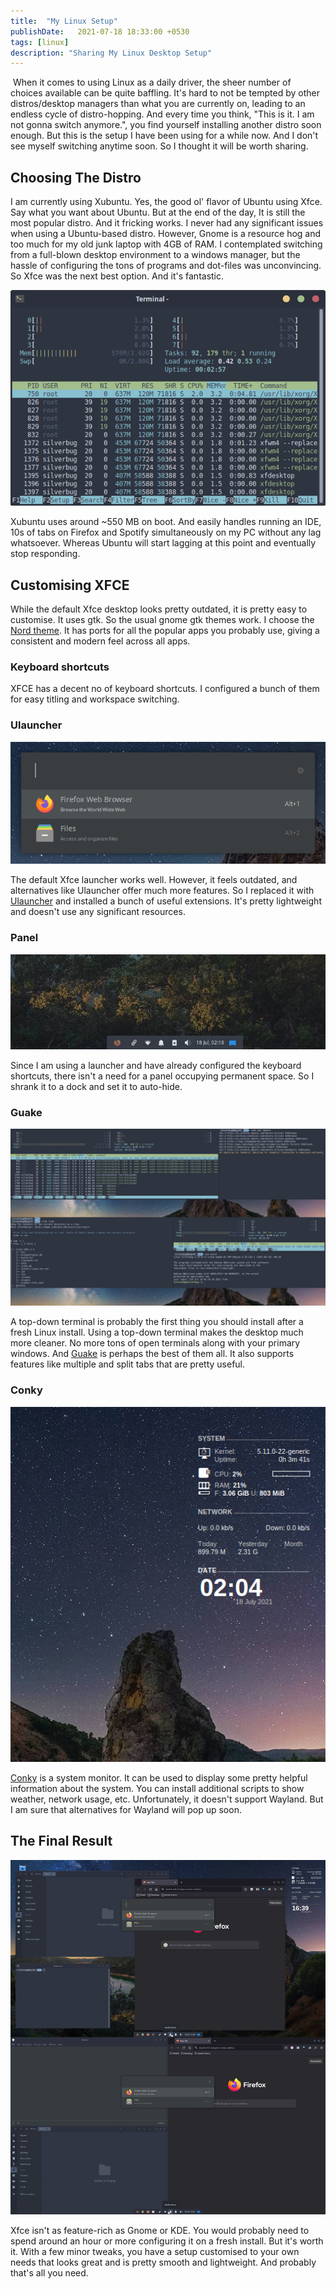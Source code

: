 ```yaml
---
title:  "My Linux Setup"
publishDate:   2021-07-18 18:33:00 +0530
tags: [linux]
description: "Sharing My Linux Desktop Setup"
---
```


<!--end_excerpt-->

​	When it comes to using Linux as a daily driver, the sheer number of choices available can be quite baffling. It's hard to not be tempted by other distros/desktop managers than what you are currently on, leading to an endless cycle of distro-hopping. And every time you think, "This is it. I am not gonna switch anymore.", you find yourself installing another distro soon enough. But this is the setup I have been using for a while now. And I don't see myself switching anytime soon. So I thought it will be worth sharing.

## Choosing The Distro

I am currently using Xubuntu. Yes, the good ol' flavor of Ubuntu using Xfce. Say what you want about Ubuntu. But at the end of the day, It is still the most popular distro. And it fricking works. I never had any significant issues when using a Ubuntu-based distro. However, Gnome is a resource hog and too much for my old junk laptop with 4GB of RAM. I contemplated switching from a full-blown desktop environment to a windows manager, but the hassle of configuring the tons of programs and dot-files was unconvincing. So Xfce was the next best option. And it's fantastic.

![Startup](/assets/images/my_linux_setup/startup.png)

Xubuntu uses around ~550 MB on boot. And easily handles running an IDE, 10s of tabs on Firefox and Spotify simultaneously on my PC without any lag whatsoever. Whereas Ubuntu will start lagging at this point and eventually stop responding.

## Customising XFCE

While the default Xfce desktop looks pretty outdated, it is pretty easy to customise. It uses gtk. So the usual gnome gtk themes work. I choose the [Nord theme](https://www.nordtheme.com/). It has ports for all the popular apps you probably use, giving a consistent and modern feel across all apps.

### Keyboard shortcuts

XFCE has a decent no of keyboard shortcuts. I configured a bunch of them for easy titling and workspace switching.

### Ulauncher

![Ulauncher](/assets/images/my_linux_setup/ulauncher.png)

The default Xfce launcher works well. However, it feels outdated, and alternatives like Ulauncher offer much more features. So I replaced it with [Ulauncher](https://ulauncher.io/) and installed a bunch of useful extensions. It's pretty lightweight and doesn't use any significant resources.

### Panel

![Panel](/assets/images/my_linux_setup/panel.png)

Since I am using a launcher and have already configured the keyboard shortcuts, there isn't a need for a panel occupying permanent space. So I shrank it to a dock and set it to auto-hide.

### Guake

![Guake](/assets/images/my_linux_setup/guake.jpg)

A top-down terminal is probably the first thing you should install after a fresh Linux install. Using a top-down terminal makes the desktop much more cleaner. No more tons of open terminals along with your primary windows. And [Guake](http://guake-project.org/) is perhaps the best of them all. It also supports features like multiple and split tabs that are pretty useful.

### Conky

![Conky](/assets/images/my_linux_setup/conky.png)

[Conky](https://github.com/brndnmtthws/conky) is a system monitor. It can be used to display some pretty helpful information about the system. You can install additional scripts to show weather, network usage, etc. Unfortunately, it doesn't support Wayland. But I am sure that alternatives for Wayland will pop up soon.

## The Final Result

![Desktop](/assets/images/my_linux_setup/desktop.jpg)

Xfce isn't as feature-rich as Gnome or KDE. You would probably need to spend around an hour or more configuring it on a fresh install. But it's worth it.  With a few minor tweaks, you have a setup customised to your own needs that looks great and is pretty smooth and lightweight. And probably that's all you need.
